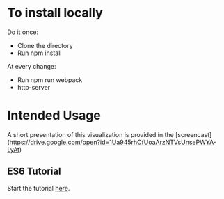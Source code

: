 # To install locally
Do it once:
- Clone the directory
- Run npm install

At every change:
- Run npm run webpack
- http-server

# Intended Usage 
A short presentation of this visualization is provided in the [screencast]
(https://drive.google.com/open?id=1Ua945rhCfUoaArzNTVsUnsePWYA-LyAt)

## ES6 Tutorial

Start the tutorial [here](http://ccoenraets.github.io/es6-tutorial).
